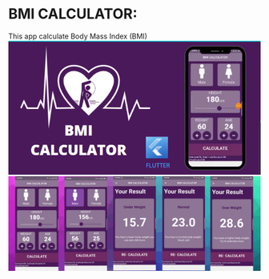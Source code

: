 <h1>BMI CALCULATOR:</h1>
This app calculate Body Mass Index (BMI)



<center><img src="BMI_CALCULATOR_SCREENSHOTS/pic 1.PNG" ></center>
<img src="BMI_CALCULATOR_SCREENSHOTS/pic2.png" >

